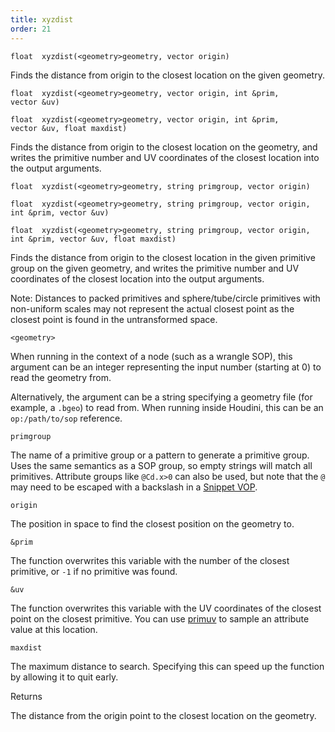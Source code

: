 ```yaml
---
title: xyzdist
order: 21
---
```

`float  xyzdist(<geometry>geometry, vector origin)`

Finds the distance from origin to the closest location on the given geometry.

`float  xyzdist(<geometry>geometry, vector origin, int &prim, vector &uv)`

`float  xyzdist(<geometry>geometry, vector origin, int &prim, vector &uv, float maxdist)`

Finds the distance from origin to the closest location on the geometry, and
writes the primitive number and UV coordinates of the closest location into the output arguments.

`float  xyzdist(<geometry>geometry, string primgroup, vector origin)`

`float  xyzdist(<geometry>geometry, string primgroup, vector origin, int &prim, vector &uv)`

`float  xyzdist(<geometry>geometry, string primgroup, vector origin, int &prim, vector &uv, float maxdist)`

Finds the distance from origin to the closest location in the given primitive group on the given geometry,
and writes the primitive number and UV coordinates of the closest location into the output arguments.

Note: Distances to packed primitives and sphere/tube/circle primitives with
non-uniform scales may not represent the actual closest point as the closest
point is found in the untransformed space.

`<geometry>`

When running in the context of a node (such as a wrangle SOP), this argument can be an integer representing the input number (starting at 0) to read the geometry from.

Alternatively, the argument can be a string specifying a geometry file (for example, a `.bgeo`) to read from. When running inside Houdini, this can be an `op:/path/to/sop` reference.

`primgroup`

The name of a primitive group or a pattern to generate a primitive
group. Uses the same semantics as a SOP group, so empty strings
will match all primitives. Attribute groups like `@Cd.x>0` can
also be used, but note that the `@` may need to be escaped with
a backslash in a [Snippet VOP](../../nodes/vop/snippet.html "Runs a VEX snippet to modify the incoming values.").

`origin`

The position in space to find the closest position on the geometry to.

`&prim`

The function overwrites this variable with the number of the closest primitive, or `-1` if no primitive was found.

`&uv`

The function overwrites this variable with the UV coordinates of the closest point on the closest primitive.
You can use [primuv](primuv.html "Interpolates the value of an attribute at a certain parametric (uvw) position.") to sample an attribute value at this location.

`maxdist`

The maximum distance to search. Specifying this can speed up the function by allowing it to quit early.

Returns

The distance from the origin point to the closest location on the geometry.
